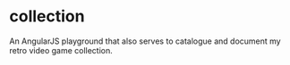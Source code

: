collection
==========

An AngularJS playground that also serves to catalogue and document my retro video game collection.
